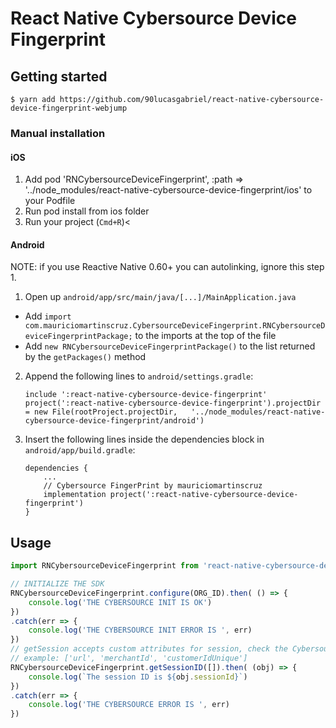 
# React Native Cybersource Device Fingerprint

## Getting started

`$ yarn add https://github.com/90lucasgabriel/react-native-cybersource-device-fingerprint-webjump`

### Manual installation

#### iOS

1. Add pod 'RNCybersourceDeviceFingerprint', :path => '../node_modules/react-native-cybersource-device-fingerprint/ios' to your Podfile
2. Run pod install from ios folder
3. Run your project (`Cmd+R`)<

#### Android

NOTE: if you use Reactive Native 0.60+ you can autolinking, ignore this step 1.

1. Open up `android/app/src/main/java/[...]/MainApplication.java`
  - Add `import com.mauriciomartinscruz.CybersourceDeviceFingerprint.RNCybersourceDeviceFingerprintPackage;` to the imports at the top of the file
  - Add `new RNCybersourceDeviceFingerprintPackage()` to the list returned by the `getPackages()` method
2. Append the following lines to `android/settings.gradle`:
  	```
  	include ':react-native-cybersource-device-fingerprint'
  	project(':react-native-cybersource-device-fingerprint').projectDir = new File(rootProject.projectDir, 	'../node_modules/react-native-cybersource-device-fingerprint/android')
  	```
3. Insert the following lines inside the dependencies block in `android/app/build.gradle`:
  	```
	dependencies {
		...
		// Cybersource FingerPrint by mauriciomartinscruz
		implementation project(':react-native-cybersource-device-fingerprint')
	}
  	```


## Usage
```javascript
import RNCybersourceDeviceFingerprint from 'react-native-cybersource-device-fingerprint'

// INITIALIZE THE SDK
RNCybersourceDeviceFingerprint.configure(ORG_ID).then( () => {
	console.log('THE CYBERSOURCE INIT IS OK')
})
.catch(err => {
	console.log('THE CYBERSOURCE INIT ERROR IS ', err)
})
// getSession accepts custom attributes for session, check the Cybersource SDK documentation
// example: ['url', 'merchantId', 'customerIdUnique']
RNCybersourceDeviceFingerprint.getSessionID([]).then( (obj) => {
	console.log(`The session ID is ${obj.sessionId}`)
})
.catch(err => {
	console.log('THE CYBERSOURCE ERROR IS ', err)
})

```
  
